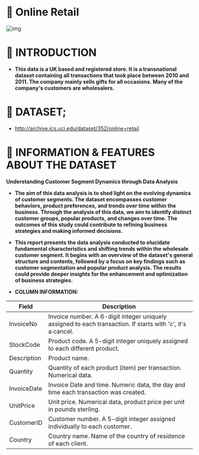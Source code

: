 # :pushpin: **Online Retail**
![img](https://miro.medium.com/v2/resize:fit:922/1*DKJLlxxjnyTHDknS_xJo_g.jpeg)

# :pushpin: INTRODUCTION

* **This data is a UK based and registered store. It is a transnational dataset containing all transactions that took place between 2010 and 2011. The company mainly sells gifts for all occasions. Many of the company's customers are wholesalers.**

# :pushpin: DATASET;

* http://archive.ics.uci.edu/dataset/352/online+retail

# :pushpin: INFORMATION & FEATURES ABOUT THE DATASET

**Understanding Customer Segment Dynamics through Data Analysis**

* **The aim of this data analysis is to shed light on the evolving dynamics of customer segments. The dataset encompasses customer behaviors, product preferences, and trends over time within the business. Through the analysis of this data, we aim to identify distinct customer groups, popular products, and changes over time. The outcomes of this study could contribute to refining business strategies and making informed decisions.**

* **This report presents the data analysis conducted to elucidate fundamental characteristics and shifting trends within the wholesale customer segment. It begins with an overview of the dataset's general structure and contents, followed by a focus on key findings such as customer segmentation and popular product analysis. The results could provide deeper insights for the enhancement and optimization of business strategies.**

* **COLUMN INFORMATION:**

| Field       | Description                                                                                                 |
|-------------|-------------------------------------------------------------------------------------------------------------|
| InvoiceNo   | Invoice number. A 6-digit integer uniquely assigned to each transaction. If starts with 'c', it's a cancel. |
| StockCode   | Product code. A 5-digit integer uniquely assigned to each different product.                                |
| Description | Product name.                                                                                               |
| Quantity    | Quantity of each product (item) per transaction. Numerical data.                                            |
| InvoiceDate | Invoice Date and time. Numeric data, the day and time each transaction was created.                         |
| UnitPrice   | Unit price. Numerical data, product price per unit in pounds sterling.                                      |
| CustomerID  | Customer number. A 5-digit integer assigned individually to each customer.                                  |
| Country     | Country name. Name of the country of residence of each client.                                              |

